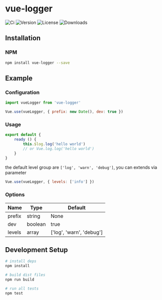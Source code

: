 # vue-logger
![Ci](https://img.shields.io/circleci/project/github/Lluvio/vue-logger.svg) ![Version](https://img.shields.io/npm/v/vue-logger.svg) ![License](https://img.shields.io/npm/l/vue-logger.svg) ![Downloads](https://img.shields.io/npm/dm/vue-logger.svg)


## Installation

### NPM

```bash
npm install vue-logger --save
```

## Example

### Configuration

```js
import vueLogger from 'vue-logger'

Vue.use(vueLogger, { prefix: new Date(), dev: true })
```

### Usage

```js
export default {
	ready () {
		this.$log.log('hello world')
		// or Vue.log.log('hello world')
	}
}
```

the default level group are `['log', 'warn', 'debug']`, you can extends via parameter

```js
Vue.use(vueLogger, { levels: ['info'] })
```

### Options

|Name|Type|Default|
|---|----|-----|
|prefix|string|None|
|dev|boolean|true|
|levels|array|['log', 'warn', 'debug']|

## Development Setup

```bash
# install deps
npm install

# build dist files
npm run build

# run all tests
npm test
```
